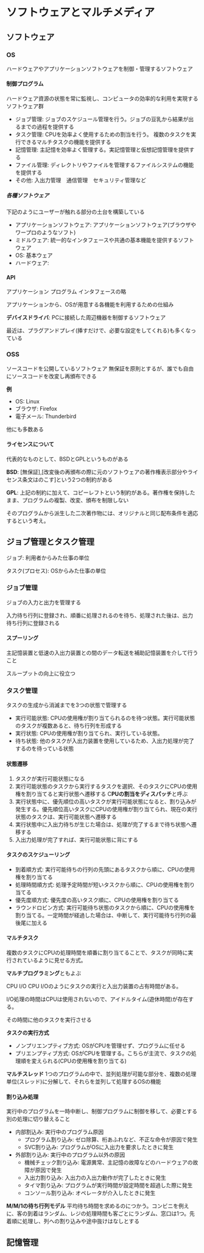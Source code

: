 # ソフトウェアとマルチメディア

##  ソフトウェア
### OS
ハードウェアやアプリケーションソフトウェアを制御・管理するソフトウェア

#### 制御プログラム
ハードウェア資源の状態を常に監視し、コンピュータの効率的な利用を実現するソフトウェア群

- ジョブ管理: ジョブのスケジュール管理を行う。ジョブの豆乳から結果が出るまでの過程を提供する
- タスク管理: CPUを効率よく使用するための割当を行う。 複数のタスクを実行できるマルチタスクの機能を提供する
- 記憶管理: 主記憶を効率よく管理する。実記憶管理と仮想記憶管理を提供する
- ファイル管理: ディレクトリやファイルを管理するファイルシステムの機能を提供する
- その他: 入出力管理　通信管理　セキュリティ管理など

##### 各種ソフトウェア
下記のようにユーザーが触れる部分の土台を構築している

- アプリケーションソフトウェア: アプリケーションソフトウェア(ブラウザやワープロのようなソフト)
- ミドルウェア: 統一的なインタフェースや共通の基本機能を提供するソフトウェア
- OS: 基本ウェア
- ハードウェア: 

#### API
アプリケーション プログラム インタフェースの略

アプリケーションから、OSが用意する各機能を利用するための仕組み

**デバイスドライバ**: PCに接続した周辺機器を制御するソフトウェア

最近は、プラグアンドプレイ(挿すだけで、必要な設定をしてくれる)も多くなっている

### OSS
ソースコードを公開しているソフトウェア 無保証を原則とするが、誰でも自由にソースコードを改変し再頒布できる

**例**
- OS: Linux
- ブラウザ: Firefox
- 電子メール: Thunderbird

他にも多数ある

#### ライセンスについて
代表的なものとして、BSDとGPLというものがある

**BSD**: [無保証],[改変後の再頒布の際に元のソフトウェアの著作権表示部分やライセンス条文はのこす]という2つの制約がある

**GPL**: 上記の制約に加えて、コピーレフトという制約がある。著作権を保持したまま、プログラムの複製、改変、頒布を制限しない

そのプログラムから派生した二次著作物には、オリジナルと同じ配布条件を適応するという考え。

## ジョブ管理とタスク管理
ジョブ: 利用者からみた仕事の単位

タスク(プロセス): OSからみた仕事の単位

### ジョブ管理
ジョブの入力と出力を管理する

入力待ち行列に登録され、順番に処理されるのを待ち、処理された後は、出力待ち行列に登録される

#### スプーリング
主記憶装置と低速の入出力装置との間のデータ転送を補助記憶装置を介して行うこと

スループットの向上に役立つ

### タスク管理
タスクの生成から消滅までを3つの状態で管理する

- 実行可能状態: CPUの使用権が割り当てられるのを待つ状態。実行可能状態のタスクが複数あると、待ち行列を形成する
- 実行状態: CPUの使用権が割り当てられ、実行している状態。
- 待ち状態: 他のタスクが入出力装置を使用しているため、入出力処理が完了するのを待っている状態

#### 状態遷移
1. タスクが実行可能状態になる
2. 実行可能状態のタスクから実行するタスクを選択、そのタスクにCPUの使用権を割り当てると実行状態へ遷移する C**PUの割当をディスパッチ**と呼ぶ
3. 実行状態中に、優先順位の高いタスクが実行可能状態になると、割り込みが発生する。優先順位高いタスクにCPUの使用権が割り当てられ、現在の実行状態のタスクは、実行可能状態へ遷移する
4. 実行状態中に入出力待ちが生じた場合は、処理が完了するまで待ち状態へ遷移する
5. 入出力処理が完了すれば、実行可能状態に背にする

#### タスクのスケジューリング
- 到着順方式: 実行可能待ちの行列の先頭にあるタスクから順に、CPUの使用権を割り当てる
- 処理時間順方式: 処理予定時間が短いタスクから順に、CPUの使用権を割り当てる
- 優先度順方式: 優先度の高いタスク順に、CPUの使用権を割り当てる
- ラウンドロビン方式: 実行可能待ち状態のタスクから順に、CPUの使用権を割り当てる。一定時間が経過した場合は、中断して、実行可能待ち行列の最後尾に加える

#### マルチタスク
複数のタスクにCPUの処理時間を順番に割り当てることで、タスクが同時に実行されているように見せる方式。

**マルチプログラミング**ともよぶ

CPU I/O CPU I/Oのようにタスクの実行と入出力装置の占有時間がある。

I/O処理の時間はCPUは使用されないので、アイドルタイム(遊休時間)が存在する。

その時間に他のタスクを実行させる

**タスクの実行方式**
- ノンプリエンプティブ方式: OSがCPUを管理せず、プログラムに任せる
- プリエンプティブ方式: OSがCPUを管理する。こちらが主流で、タスクの処理順を変えられる(CPUの使用権を割り当てる)

**マルチスレッド**
1つのプログラムの中で、並列処理が可能な部分を、複数の処理単位(スレッド)に分解して、それらを並列して処理するOSの機能

#### 割り込み処理
実行中のプログラムを一時中断し、制御プログラムに制御を移して、必要とする別の処理に切り替えること

- 内部割込み: 実行中のプログラム原因 
  - プログラム割り込み: ゼロ除算、桁あふれなど、不正な命令が原因で発生
  - SVC割り込み: プログラムがOSに入出力を要求したときに発生
- 外部割り込み: 実行中のプログラム以外の原因
  - 機械チェック割り込み: 電源異常、主記憶の故障などのハードウェアの故障が原因で発生
  - 入出力割り込み: 入出力の入出力動作が完了したときに発生
  - タイマ割り込み: プログラムが実行時間が設定時間を超過した際に発生
  - コンソール割り込み: オペレータが介入したときに発生

**M/M/1の待ち行列モデル** 平均待ち時間を求めるのにつかう。コンビニを例えに、客の到着はランダム、レジの処理時間も客ごとにランダム、窓口は1つ。先着順に処理し、列への割り込みや途中抜けはなしとする

## 記憶管理
